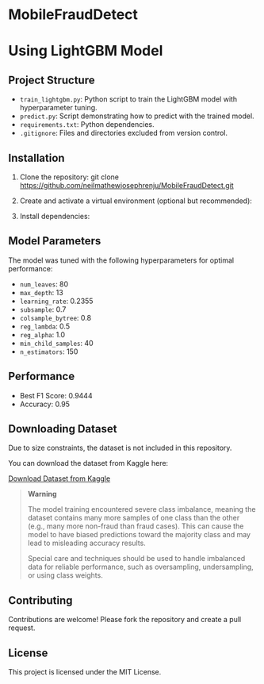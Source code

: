 # MobileFraudDetect


# Using LightGBM Model

## Project Structure
- `train_lightgbm.py`: Python script to train the LightGBM model with hyperparameter tuning.
- `predict.py`: Script demonstrating how to predict with the trained model.
- `requirements.txt`: Python dependencies.
- `.gitignore`: Files and directories excluded from version control.

## Installation
1. Clone the repository: git clone https://github.com/neilmathewjosephrenju/MobileFraudDetect.git


2. Create and activate a virtual environment (optional but recommended):


3. Install dependencies:


## Model Parameters
The model was tuned with the following hyperparameters for optimal performance:
- `num_leaves`: 80
- `max_depth`: 13
- `learning_rate`: 0.2355
- `subsample`: 0.7
- `colsample_bytree`: 0.8
- `reg_lambda`: 0.5
- `reg_alpha`: 1.0
- `min_child_samples`: 40
- `n_estimators`: 150

## Performance
- Best F1 Score: 0.9444
- Accuracy: 0.95


## Downloading Dataset

Due to size constraints, the dataset is not included in this repository.

You can download the dataset from Kaggle here:

[Download Dataset from Kaggle]([https://www.kaggle.com/datasets/your-dataset-link](https://www.kaggle.com/datasets/ealaxi/paysim1))

> **Warning**
> 
> The model training encountered severe class imbalance, meaning the dataset contains many more samples of one class than the other (e.g., many more non-fraud than fraud cases). This can cause the model to have biased predictions toward the majority class and may lead to misleading accuracy results.
> 
> Special care and techniques should be used to handle imbalanced data for reliable performance, such as oversampling, undersampling, or using class weights.


## Contributing
Contributions are welcome! Please fork the repository and create a pull request.

## License
This project is licensed under the MIT License.
